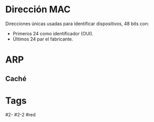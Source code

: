 # Dirección MAC
Direcciones únicas usadas para identificar dispositivos, 48 bits con:
- Primeros 24 como identificador (OUI).
- Últimos 24 par el fabricante.
# ARP
## Caché
# Tags
#2- 
#2-2 
#red 